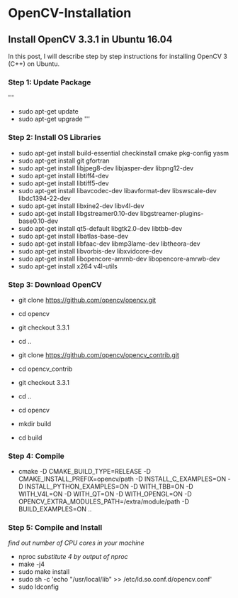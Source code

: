 # OpenCV-Installation
## Install OpenCV 3.3.1 in Ubuntu 16.04

In this post, I will describe step by step instructions for installing OpenCV 3 (C++) on Ubuntu.

### Step 1: Update Package
'''
- sudo apt-get update
- sudo apt-get upgrade
'''
### Step 2: Install OS Libraries

- sudo apt-get install build-essential checkinstall cmake pkg-config yasm
- sudo apt-get install git gfortran
- sudo apt-get install libjpeg8-dev libjasper-dev libpng12-dev
- sudo apt-get install libtiff4-dev
- sudo apt-get install libtiff5-dev
- sudo apt-get install libavcodec-dev libavformat-dev libswscale-dev libdc1394-22-dev
- sudo apt-get install libxine2-dev libv4l-dev
- sudo apt-get install libgstreamer0.10-dev libgstreamer-plugins-base0.10-dev
- sudo apt-get install qt5-default libgtk2.0-dev libtbb-dev
- sudo apt-get install libatlas-base-dev
- sudo apt-get install libfaac-dev libmp3lame-dev libtheora-dev
- sudo apt-get install libvorbis-dev libxvidcore-dev
- sudo apt-get install libopencore-amrnb-dev libopencore-amrwb-dev
- sudo apt-get install x264 v4l-utils

### Step 3: Download OpenCV
- git clone https://github.com/opencv/opencv.git
- cd opencv 
- git checkout 3.3.1 
- cd ..

- git clone https://github.com/opencv/opencv_contrib.git
- cd opencv_contrib
- git checkout 3.3.1
- cd ..

- cd opencv
- mkdir build
- cd build

### Step 4: Compile

- cmake -D CMAKE_BUILD_TYPE=RELEASE -D CMAKE_INSTALL_PREFIX=opencv/path -D INSTALL_C_EXAMPLES=ON -D INSTALL_PYTHON_EXAMPLES=ON -D WITH_TBB=ON -D WITH_V4L=ON -D WITH_QT=ON -D WITH_OPENGL=ON -D OPENCV_EXTRA_MODULES_PATH=/extra/module/path -D BUILD_EXAMPLES=ON ..

### Step 5: Compile and Install 

*find out number of CPU cores in your machine*
- nproc
*substitute 4 by output of nproc*
- make -j4
- sudo make install
- sudo sh -c 'echo "/usr/local/lib" >> /etc/ld.so.conf.d/opencv.conf'
- sudo ldconfig
